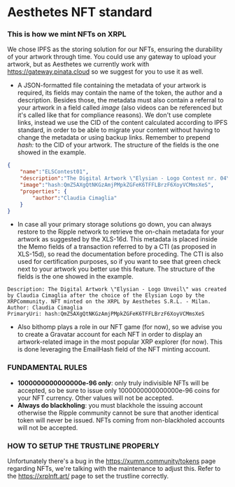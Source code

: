 # Aesthetes NFT standard
### This is how we mint NFTs on XRPL

We chose IPFS as the storing solution for our NFTs, ensuring the durability of your artwork through time. You could use any gateway to upload your artwork, but as Aesthetes we currently work with https://gateway.pinata.cloud so we suggest for you to use it as well.

* A JSON-formatted file containing the metadata of your artwork is required, its fields may contain the name of the token, the author and a description. Besides those, the metadata must also contain a referral to your artwork in a field called *image* (also videos can be referenced but it's called like that for compliance reasons). We don't use complete links, instead we use the CID of the content calculated according to IPFS standard, in order to be able to migrate your content without having to change the metadata or using backup links. Remember to prepend *hash:* to the CID of your artwork.
The structure of the fields is the one showed in the example.

```json
{
	"name":"ELSContest01",
	"description":"The Digital Artwork \"Elysian - Logo Contest nr. 04\" was created by Claudia Cimaglia for the Elsyian Logo Contest run on Twitter in the period 04th Aug - 03rd Sept 2021. NFT minted on the XRPL by Aesthetes S.R.L. - Milan.",
	"image":"hash:QmZ5AXgQtNKGzAmjPMpkZGFeK6TFFLBrzF6XoyVCMmsXeS",
	"properties": {
		"author":"Claudia Cimaglia"
	}
}
```

* In case all your primary storage solutions go down, you can always restore to the Ripple network to retrieve the on-chain metadata for your artwork as suggested by the XLS-16d. This metadata is placed inside the Memo fields of a transaction referred to by a CTI (as proposed in XLS-15d), so read the documentation before proceding. The CTI is also used for certification purposes, so if you want to see that green check next to your artwork you better use this feature.
The structure of the fields is the one showed in the example.

```
Description: The Digital Artwork \"Elysian - Logo Unveil\" was created by Claudia Cimaglia after the choice of the Elysian Logo by the XRPCommunity. NFT minted on the XRPL by Aesthetes S.R.L. - Milan.
Author: Claudia Cimaglia
PrimaryUri: hash:QmZ5AXgQtNKGzAmjPMpkZGFeK6TFFLBrzF6XoyVCMmsXeS
```

* Also bithomp plays a role in our NFT game (for now), so we advise you to create a Gravatar account for each NFT in order to display an artwork-related image in the most popular XRP explorer (for now). This is done leveraging the EmailHash field of the NFT minting account.

### FUNDAMENTAL RULES
* **1000000000000000e-96 only**: only truly indivisible NFTs will be accepted, so be sure to issue only 1000000000000000e-96 coins for your NFT currency. Other values will not be accepted.
* **Always do blackholing**: you must blackhole the issuing account otherwise the Ripple community cannot be sure that another identical token will never be issued. NFTs coming from non-blackholed accounts will not be accepted.

### HOW TO SETUP THE TRUSTLINE PROPERLY
Unfortunately there's a bug in the https://xumm.community/tokens page regarding NFTs, we're talking with the maintenance to adjust this. Refer to the https://xrplnft.art/ page to set the trustline correctly.
